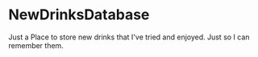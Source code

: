 # NewDrinksDatabase

Just a Place to store new drinks that I've tried and enjoyed. Just so I can remember them.